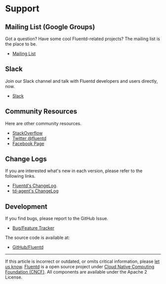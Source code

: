 # Support

## Mailing List (Google Groups)

Got a question? Have some cool Fluentd-related projects? The mailing
list is the place to be.

 - [Mailing List](https://groups.google.com/forum/#!forum/fluentd)

## Slack

Join our Slack channel and talk with Fluentd developers and users
directly, now.

 - [Slack](https://slack.fluentd.org/)

## Community Resources

Here are other community resources.

 - [StackOverflow](https://stackoverflow.com/questions/tagged/fluentd?sort=newest)
 - [Twitter @fluentd](https://www.twitter.com/fluentd)
 - [Facebook Page](https://www.facebook.com/pages/Fluentd-Log-Everything-in-JSON/196064987183037)

## Change Logs

If you are interested what's new in each version, please refer to the following links.

 - [Fluentd's ChangeLog](https://github.com/fluent/fluentd/blob/master/CHANGELOG.md).
 - [td-agent's ChangeLog](https://support.treasuredata.com/hc/en-us/articles/360001479187-The-td-agent-ChangeLog)

## Development

If you find bugs, please report to the GitHub Issue.

 - [Bug/Feature Tracker](https://github.com/fluent/fluentd/issues)

The source code is available at:

 - [GitHub/Fluentd](https://github.com/fluent/fluentd/)

------------------------------------------------------------------------

If this article is incorrect or outdated, or omits critical information, please [let us know](https://github.com/fluent/fluentd-docs-gitbook/issues?state=open).
[Fluentd](http://www.fluentd.org/) is a open source project under [Cloud Native Computing Foundation (CNCF)](https://cncf.io/). All components are available under the Apache 2 License.

